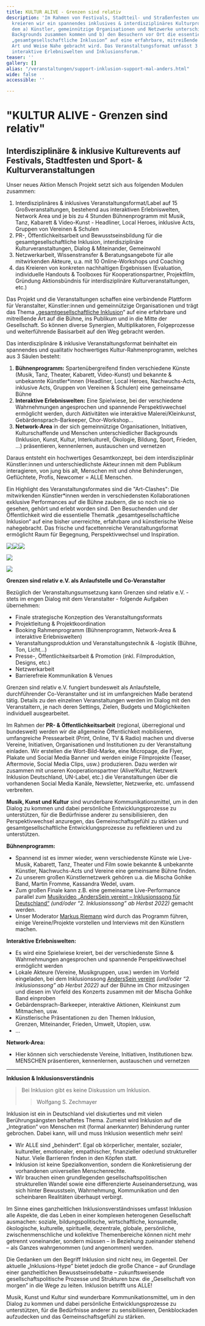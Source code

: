 ```yaml
---
title: KULTUR ALIVE - Grenzen sind relativ
description: 'Im Rahmen von Festivals, Stadtteil- und Straßenfesten und größeren Konzerten/Tourneen
  kreieren wir ein spannendes inklusives & interdisziplinäres Kulturprogramm, bei
  dem a) Künstler, gemeinnützige Organisationen und Netzwerke unterschiedlichster
  Backgrounds zusammen kommen und b) den Besuchern vor Ort die essentielle Thematik
  „gesamtgesellschaftliche Inklusion“ auf eine erfahrbare, mitreißende und künstlerische
  Art und Weise Nahe gebracht wird. Das Veranstaltungsformat umfasst 3 Säulen: Bühnen-Performance,
  interaktive Erlebniswelten und Inklusionsforum.'
teaser: ''
gallery: []
alias: "/veranstaltungen/support-inklusion-support-mal-anders.html"
wide: false
accessible: ''

---
```

# "KULTUR ALIVE - Grenzen sind relativ"

## Interdisziplinäre & inklusive Kulturevents auf Festivals, Stadtfesten und Sport- & Kulturveranstaltungen

Unser neues Aktion Mensch Projekt setzt sich aus folgenden Modulen zusammen:

1. Interdisziplinäres & inklusives Veranstaltungsformat/Label auf 15 Großveranstaltungen, bestehend aus interaktiven Erlebniswelten, Network Area und je bis zu 4 Stunden Bühnenprogramm mit Musik, Tanz, Kabarett & Video-Kunst - Headliner, Local Heroes, inklusive Acts, Gruppen von Vereinen & Schulen
2. PR-, Öffentlichkeitsarbeit und Bewusstseinsbildung für die gesamtgesellschaftliche Inklusion, interdisziplinäre Kulturveranstaltungen, Dialog & Miteinander, Gemeinwohl
3. Netzwerkarbeit, Wissenstransfer & Beratungsangebote für alle mitwirkenden Akteure, u.a. mit 10 Online-Workshops und Coaching
4. das Kreieren von konkreten nachhaltigen Ergebnissen (Evaluation, individuelle Handouts & Toolboxes für Kooperationspartner, Projektfilm, Gründung Aktionsbündnis für interdisziplinäre Kulturveranstaltungen, etc.)

Das Projekt und die Veranstaltungen schaffen eine verbindende Plattform für Veranstalter, Künstler:innen und gemeinnützige Organisationen und trägt das Thema „[gesamtgesellschaftliche Inklusion](/ueber-uns/herleitung.html)“ auf eine erfahrbare und mitreißende Art auf die Bühne, ins Publikum und in die Mitte der Gesellschaft. So können diverse Synergien, Multiplikatoren, Folgeprozesse und weiterführende Basisarbeit auf den Weg gebracht werden. 

Das interdisziplinäre & inklusive Veranstaltungsformat beinhaltet ein spannendes und qualitativ hochwertiges Kultur-Rahmenprogramm, welches aus 3 Säulen besteht:

1. **Bühnenprogramm:** Spartenübergreifend finden verschiedene Künste (Musik, Tanz, Theater, Kabarett, Video-Kunst) und bekannte & unbekannte Künstler*innen (Headliner, Local Heroes, Nachwuchs-Acts, inklusive Acts, Gruppen von Vereinen & Schulen) eine gemeinsame Bühne
2. **Interaktive Erlebniswelten:** Eine Spielwiese, bei der verschiedene Wahrnehmungen angesprochen und spannende Perspektivwechsel ermöglicht werden, durch Aktivitäten wie interaktive Malerei/Kleinkunst, Gebärdensprach-Barkeeper, Chor-Workshop...
3. **Network-Area** in der sich gemeinnützige Organisationen, Initiativen, Kulturschaffende und Menschen unterschiedlicher Backgrounds (Inklusion, Kunst, Kultur, Interkulturell, Ökologie, Bildung, Sport, Frieden, ...) präsentieren, kennenlernen, austauschen und vernetzen

Daraus entsteht ein hochwertiges Gesamtkonzept, bei dem interdisziplinär Künstler:innen und unterschiedlichste Akteur:innen mit dem Publikum interagieren, von jung bis alt, Menschen mit und ohne Behinderungen, Geflüchtete, Profis, Newcomer = ALLE Menschen.

Ein Highlight des Veranstaltungsformates sind die "Art-Clashes": Die mitwirkenden Künstler*innen werden in verschiedensten Kollaborationen exklusive Performances auf die Bühne zaubern, die so noch nie so gesehen, gehört und erlebt worden sind. Den Besuchenden und der Öffentlichkeit wird die essentielle Thematik „gesamtgesellschaftliche Inklusion“ auf eine bisher unerreichte, erfahrbare und künstlerische Weise nahegebracht. Das frische und facettenreiche Veranstaltungsformat ermöglicht Raum für Begegnung, Perspektivwechsel und Inspiration.

![](/media/2020/10/neu1.jpg)![](/media/2020/10/asv-festival-_-anderssein-vereint-_-foto-by-marie-tabuena-_-online.jpg)![](/media/2020/10/hoffenheim1.png)

![](/media/2015/07/NDR-Inklusionsfackel3.jpg)

![](/media/2015/07/NDR-Inklusionsfackel.jpg)</gallery>

**Grenzen sind relativ e.V. als Anlaufstelle und Co-Veranstalter**

Bezüglich der Veranstaltungsumsetzung kann Grenzen sind relativ e.V. - stets im engen Dialog mit dem Veranstalter - folgende Aufgaben übernehmen:

* Finale strategische Konzeption des Veranstaltungsformats
* Projektleitung & Projektkoordination
* Booking Rahmenprogramm (Bühnenprogramm, Network-Area & interaktive Erlebniswelten)
* Veranstaltungsproduktion und Veranstaltungstechnik & -logistik (Bühne, Ton, Licht...)
* Presse-, Öffentlichkeitsarbeit & Promotion (inkl. Filmproduktion, Designs, etc.)
* Netzwerkarbeit
* Barrierefreie Kommunikation & Venues

Grenzen sind relativ e.V. fungiert bundesweit als Anlaufstelle, durchführender Co-Veranstalter und ist im umfangreichen Maße beratend tätig. Details zu den einzelnen Veranstaltungen werden im Dialog mit den Veranstaltern, je nach deren Settings, Zielen, Budgets und Möglichkeiten individuell ausgearbeitet.

Im Rahmen der **PR- & Öffentlichkeitsarbeit** (regional, überregional und bundesweit) werden wir die allgemeine Öffentlichkeit mobilisieren, umfangreiche Pressearbeit (Print, Online, TV & Radio) machen und diverse Vereine, Initiativen, Organisationen und Institutionen zu der Veranstaltung einladen. Wir erstellen die Wort-Bild-Marke, eine Micropage, die Flyer, Plakate und Social Media Banner und werden einige Filmprojekte (Teaser, Aftermovie, Social Media Clips, usw.) produzieren. Dazu werden wir zusammen mit unseren Kooperationspartner (Alive!Kultur, Netzwerk Inklusion Deutschland, UN-Label, etc.) die Veranstaltungen über die vorhandenen Social Media Kanäle, Newsletter, Netzwerke, etc. umfassend verbreiten.

**Musik, Kunst und Kultur** sind wunderbare Kommunikationsmittel, um in den Dialog zu kommen und dabei persönliche Entwicklungsprozesse zu unterstützen, für die Bedürfnisse anderer zu sensibilisieren, den Perspektivwechsel anzuregen, das Gemeinschaftsgefühl zu stärken und gesamtgesellschaftliche Entwicklungsprozesse zu reflektieren und zu unterstützen.

**Bühnenprogramm:**

* Spannend ist es immer wieder, wenn verschiedenste Künste wie Live-Musik, Kabarett, Tanz, Theater und Film sowie bekannte & unbekannte Künstler, Nachwuchs-Acts und Vereine eine gemeinsame Bühne finden.
* Zu unserem großen Künstlernetzwerk gehören u.a. die Mischa Gohlke Band, Martin Fromme, Kassandra Wedel, uvam.
* Zum großen Finale kann z.B. eine gemeinsame Live-Performance parallel zum [Musikvideo „AndersSein vereint – Inklusionssong für Deutschland“](https://www.grenzensindrelativ.de/aktivitaeten/kampagnen-musikvideos/anderssein-vereint/asv-videos-fotos) _(und/oder “2. Inklusionssong” ab Herbst 2022)_ gemacht werden.
* Unser Moderator [Markus Riemann](https://kulturbedarf.de/) wird durch das Programm führen, einige Vereine/Projekte vorstellen und Interviews mit den Künstlern machen.

**Interaktive Erlebniswelten:**

* Es wird eine Spielwiese kreiert, bei der verschiedenste Sinne & Wahrnehmungen angesprochen und spannende Perspektivwechsel ermöglicht werden
* Lokale Akteure (Vereine, Musikgruppen, usw.) werden im Vorfeld eingeladen, bei dem Inklusionssong [AndersSein vereint](/anderssein-vereint-2/inklusionssong-fuer-deutschland.html) _(und/oder_ _“2. Inklusionssong” ab Herbst 2022)_ auf der Bühne im Chor mitzusingen und diesen im Vorfeld des Konzerts zusammen mit der Mischa Gohlke Band einproben
* Gebärdensprach-Barkeeper, interaktive Aktionen, Kleinkunst zum Mitmachen, usw.
* Künstlerische Präsentationen zu den Themen Inklusion,  
  Grenzen, Miteinander, Frieden, Umwelt, Utopien, usw.
* …

**Network-Area:**

* Hier können sich verschiedenste Vereine, Initiativen, Institutionen bzw. MENSCHEN präsentieren, kennenlernen, austauschen und vernetzen

***

**Inklusion & Inklusionsverständnis**

> Bei Inklusion gibt es keine Diskussion um Inklusion.
>
> > Wolfgang S. Zechmayer

Inklusion ist ein in Deutschland viel diskutiertes und mit vielen Berührungsängsten behaftetes Thema. Zumeist wird Inklusion auf die „Integration“ von Menschen mit (formal anerkannter) Behinderung runter gebrochen. Dabei kann, will und muss Inklusion wesentlich mehr sein!

* Wir ALLE sind „behindert“. Egal ob körperlicher, mentaler, sozialer, kultureller, emotionaler, empathischer, finanzieller oder/und struktureller Natur. Viele Barrieren finden in den Köpfen statt.
* Inklusion ist keine Spezialkonvention, sondern die Konkretisierung der vorhandenen universellen Menschenrechte.
* Wir brauchen einen grundlegenden gesellschaftspolitischen strukturellen Wandel sowie eine differenzierte Auseinandersetzung, was sich hinter Bewusstsein, Wahrnehmung, Kommunikation und den scheinbaren Realitäten überhaupt verbirgt.

Im Sinne eines ganzheitlichen Inklusionsverständnisses umfasst Inklusion alle Aspekte, die das Leben in einer komplexen heterogenen Gesellschaft ausmachen: soziale, bildungspolitische, wirtschaftliche, konsumelle, ökologische, kulturelle, spirituelle, dezentrale, globale, persönliche, zwischenmenschliche und kollektive Themenbereiche können nicht mehr getrennt voneinander, sondern müssen – in Beziehung zueinander stehend – als Ganzes wahrgenommen (und angenommen) werden.

Die Gedanken um den Begriff Inklusion sind nicht neu, im Gegenteil. Der aktuelle „Inklusions-Hype” bietet jedoch die große Chance – auf Grundlage einer ganzheitlichen Bewusstseinsdebatte – zukunftsweisende gesellschaftspolitische Prozesse und Strukturen bzw. die „Gesellschaft von morgen” in die Wege zu leiten. Inklusion betrifft uns ALLE!

Musik, Kunst und Kultur sind wunderbare Kommunikationsmittel, um in den Dialog zu kommen und dabei persönliche Entwicklungsprozesse zu unterstützen, für die Bedürfnisse anderer zu sensibilisieren, Denkblockaden aufzudecken und das Gemeinschaftsgefühl zu stärken.